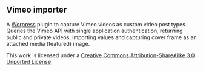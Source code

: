 ## Vimeo importer

A [Worpress](http://wordpress.org/) plugin to capture Vimeo videos as custom video post types. Queries the Vimeo API with single application authentication, returning public and private videos, importing values and capturing cover frame as an attached media (featured) image.

This work is licensed under a [Creative Commons Attribution-ShareAlike 3.0 Unported License](http://creativecommons.org/licenses/by-sa/3.0)

